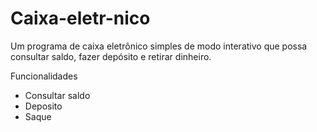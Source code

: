 # Caixa-eletr-nico
Um programa de caixa eletrônico simples de modo interativo que possa 
consultar saldo, fazer depósito e retirar dinheiro.

Funcionalidades

- Consultar saldo
- Deposito
- Saque
